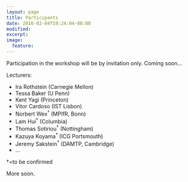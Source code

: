 ```yaml
---
layout: page
title: Participants
date: 2016-02-04T19:24:04-08:00
modified:
excerpt:
image:
  feature:
---
```


Participation in the workshop will be by invitation only.
Coming soon...

Lecturers:

* Ira Rothstein (Carnegie Mellon)
* Tessa Baker (U Penn)
* Kent Yagi (Princeton)
* Vitor Cardoso (IST Lisbon)
* Norbert Wex<sup>†</sup> (MPIfR, Bonn)
* Lam Hui<sup>†</sup> (Columbia)
* Thomas Sotiriou<sup>†</sup> (Nottingham)
* Kazuya Koyama<sup>†</sup> (ICG Portsmouth)
* Jeremy Sakstein<sup>†</sup> (DAMTP, Cambridge)
* ...

†=to be confirmed

More soon.
